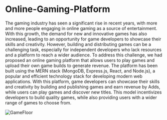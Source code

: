 # Online-Gaming-Platform

The gaming industry has seen a significant rise in recent years, with more and more people engaging in online gaming as a source of entertainment. With this growth, the demand for new and innovative games has also increased, leading to an opportunity for game developers to showcase their skills and creativity. However, building and distributing games can be a challenging task, especially for independent developers who lack resources and a platform to reach a wider audience.
To address this challenge, we had proposed an online gaming platform that allows users to play games and upload their own game builds to generate revenue. The platform has been built using the MERN stack (MongoDB, Express.js, React, and Node.js), a popular and efficient technology stack for developing modern web applications. With this platform, game developers can showcase their skills and creativity by building and publishing games and earn revenue by Adds, while users can play games and discover new titles. This model incentivizes developers to build quality games, while also providing users with a wider range of games to choose from.


![GameFloor](https://github.com/Umer-Raja/Online-Gaming-Platform/assets/158158305/63fc3651-894b-40af-8329-eed2da007fdd)
